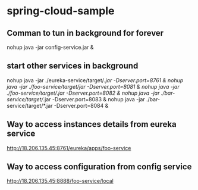 # spring-cloud-sample

## Comman to tun in background for forever

nohup java -jar config-service.jar &

## start other services in background

nohup java -jar ./eureka-service/target/*.jar -Dserver.port=8761 &
nohup java -jar ./foo-service/target/*jar -Dserver.port=8081 &
nohup java -jar ./foo-service/target/*.jar -Dserver.port=8082 &
nohup java -jar ./bar-service/target/*.jar -Dserver.port=8083 &
nohup java -jar ./bar-service/target/*.jar -Dserver.port=8084 &

## Way to access instances details from eureka service

http://18.206.135.45:8761/eureka/apps/foo-service

## Way to access configuration from config service

http://18.206.135.45:8888/foo-service/local




